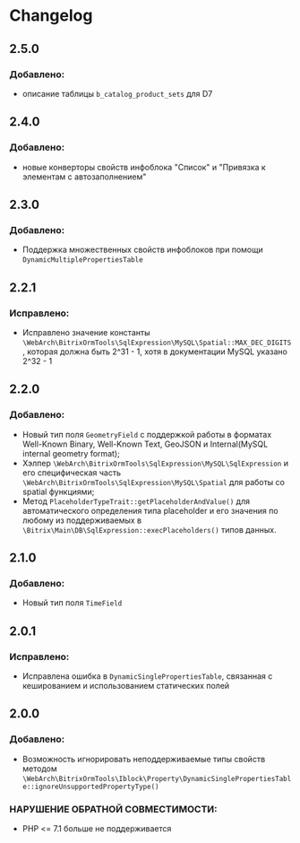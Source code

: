 Changelog
=========

2.5.0
-----

### Добавлено:

- описание таблицы `b_catalog_product_sets` для D7

2.4.0
-----

### Добавлено:

- новые конверторы свойств инфоблока "Список" и "Привязка к элементам с автозаполнением"

2.3.0
-----

### Добавлено:

- Поддержка множественных свойств инфоблоков при помощи `DynamicMultiplePropertiesTable`

2.2.1
-----

### Исправлено:

- Исправлено значение константы `\WebArch\BitrixOrmTools\SqlExpression\MySQL\Spatial::MAX_DEC_DIGITS`, которая должна
  быть 2^31 - 1, хотя в документации MySQL указано 2^32 - 1

2.2.0
-----

### Добавлено:

- Новый тип поля `GeometryField` с поддержкой работы в форматах Well-Known Binary, Well-Known Text, GeoJSON и
  Internal(MySQL internal geometry format);
- Хэлпер `\WebArch\BitrixOrmTools\SqlExpression\MySQL\SqlExpression` и его специфическая часть
  `\WebArch\BitrixOrmTools\SqlExpression\MySQL\Spatial` для работы со spatial функциями;
- Метод `PlaceholderTypeTrait::getPlaceholderAndValue()` для автоматического определения типа placeholder и его
  значения по любому из поддерживаемых в `\Bitrix\Main\DB\SqlExpression::execPlaceholders()` типов данных.

2.1.0
-----

### Добавлено:

- Новый тип поля `TimeField`

2.0.1
-----

### Исправлено:

- Исправлена ошибка в `DynamicSinglePropertiesTable`, связанная с кешированием и использованием статических полей

2.0.0
-----

### Добавлено:

- Возможность игнорировать неподдерживаемые типы свойств методом
  `\WebArch\BitrixOrmTools\Iblock\Property\DynamicSinglePropertiesTable::ignoreUnsupportedPropertyType()`

### НАРУШЕНИЕ ОБРАТНОЙ СОВМЕСТИМОСТИ:

- PHP <= 7.1 больше не поддерживается
